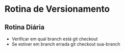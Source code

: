 <!DOCTYPE html>
<html lang="pt-br">

<body>
  <h1>Rotina de Versionamento</h1>
  

  <h2>Rotina Diária</h2>
  <ul>
    <li>Verificar em qual branch está
    git checkout
    </li>
    <li>Se estiver em branch errada
    git checkout sua-branch
    </li>
    
</body>

</html>